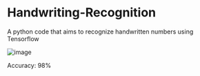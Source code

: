 # Handwriting-Recognition

A python code that aims to recognize handwritten numbers using Tensorflow

![image](https://user-images.githubusercontent.com/101192969/188625682-9b54adc4-b042-4404-9a1c-ab8fa099b1e4.png)


Accuracy: 98%
